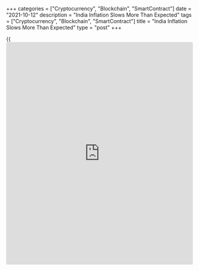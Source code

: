 +++
categories = ["Cryptocurrency", "Blockchain", "SmartContract"]
date = "2021-10-12"
description = "India Inflation Slows More Than Expected"
tags = ["Cryptocurrency", "Blockchain", "SmartContract"]
title = "India Inflation Slows More Than Expected"
type = "post"
+++

{{<iframe id="large-banner" src="https://www.bounty.group/#slide=7.0" width="100%" height="600" scrolling="no" style="border: 0px solid rgb(216, 221, 230); border-radius: 3px;">}}

India's consumer price inflation slowed more than expected in September,
while industrial production grew in line with expectations in August,
official data showed Tuesday.

The consumer price index rose 4.35 percent year-on-year following a 5.30
percent in August. Economists had forecast a 4.50 percent increase.

The food price inflation eased to 0.68 percent from 3.11 percent in the
previous month.

Clothing and footwear prices rose 7.16 percent annually. Fuel and light
prices climbed 13.63 percent.

Compared to the previous month, the CPI increased 0.18 percent in
September with the food price index remaining unchanged.

Separate data showed that industrial production rose 11.9 percent year-
on-year in August. Economists had forecast 12.0 percent increase.

Manufacturing output rose 9.7 percent annually.

For comments and feedback [contact](https://www.playgroundfx.com/contact/): editorial@rtt[news](https://www.letsplayfx.com/blog/forex-news-website/).com

[Economic News][1]

 **What parts of the world are seeing the best (and worst) economic
performances lately? Click[here][2] to check out our [Econ Scorecard][2]
and find out! See up-to-the-moment [ranking](https://www.playgroundfx.com/blog/crypto-exchange-ranking/)s for the best and worst
performers in [GDP][3], [unemployment rate][4], [inflation][5] and much
more.**

   1. www.rtt[news](https://www.letsplayfx.com/blog/forex-news-website/).com/Content/EconomicNews.aspx
   2. www.rtt[news](https://www.letsplayfx.com/blog/forex-news-website/).com/economic-scorecard/world-rank/unemployment-rate/highest-performance.aspx
   3. www.rtt[news](https://www.letsplayfx.com/blog/forex-news-website/).com/economic-scorecard/world-rank/GDP/highest-performance.aspx
   4. www.rtt[news](https://www.letsplayfx.com/blog/forex-news-website/).com/economic-scorecard/world-rank/unemployment-rate/lowest-performance.aspx
   5. www.rtt[news](https://www.letsplayfx.com/blog/forex-news-website/).com/economic-scorecard/world-rank/CPI/highest-performance.aspx